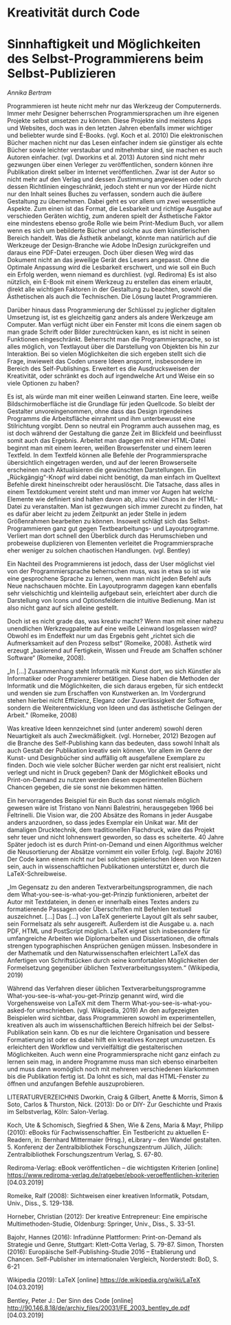 
# Kreativität durch Code
# Sinnhaftigkeit und Möglichkeiten des Selbst-Programmierens beim Selbst-Publizieren
*Annika Bertram*

Programmieren ist heute nicht mehr nur das Werkzeug der Computernerds. Immer mehr Designer beherrschen Programmiersprachen um ihre eigenen Projekte selbst umsetzen zu können. Diese Projekte sind meistens Apps und Websites, doch was in den letzten Jahren ebenfalls immer wichtiger und beliebter wurde sind E-Books. (vgl. Koch et al. 2010) Die elektronischen Bücher machen nicht nur das Lesen einfacher indem sie günstiger als echte Bücher sowie leichter verstaubar und mitnehmbar sind, sie machen es auch Autoren einfacher. (vgl. Dworkins et al. 2013) Autoren sind nicht mehr gezwungen über einen Verleger zu veröffentlichen, sondern können ihre Publikation direkt selber im Internet veröffentlichen. Zwar ist der Autor so nicht mehr auf den Verlag und dessen Zustimmung angewiesen oder durch dessen Richtlinien eingeschränkt, jedoch steht er nun vor der Hürde nicht nur den Inhalt seines Buches zu verfassen, sondern auch die äußere Gestaltung zu übernehmen. Dabei geht es vor allem um zwei wesentliche Aspekte. Zum einen ist das Format, die Lesbarkeit und richtige Ausgabe auf verschieden Geräten wichtig, zum anderen spielt der Ästhetische Faktor eine mindestens ebenso große Rolle wie beim Print-Medium Buch, vor allem wenn es sich um bebilderte Bücher und solche aus dem künstlerischen Bereich handelt. Was die Ästhetik anbelangt, könnte man natürlich auf die Werkzeuge der Design-Branche wie Adobe InDesign zurückgreifen und daraus eine PDF-Datei erzeugen. Doch über diesen Weg wird das Dokument nicht an das jeweilige Gerät des Lesers angepasst. Ohne die Optimale Anpassung wird die Lesbarkeit erschwert, und wie soll ein Buch ein Erfolg werden, wenn niemand es durchliest. (vgl. Rediroma) Es ist also nützlich, ein E-Book mit einem Werkzeug zu erstellen das einem erlaubt, direkt alle wichtigen Faktoren in der Gestaltung zu beachten, sowohl die Ästhetischen als auch die Technischen. Die Lösung lautet Programmieren.

Darüber hinaus dass Programmierung der Schlüssel zu jeglicher digitalen Umsetzung ist, ist es gleichzeitig ganz anders als andere Werkzeuge am Computer. Man verfügt nicht über ein Fenster mit Icons die einem sagen ob man grade Schrift oder Bilder zurechtrücken kann, es ist nicht in seinen Funktionen eingeschränkt. Beherrscht man die Programmiersprache, so ist alles möglich, von Textlayout über die Darstellung von Objekten bis hin zur Interaktion. Bei so vielen Möglichkeiten die sich ergeben stellt sich die Frage, inwieweit das Coden unsere Ideen anspornt, insbesondere im Bereich des Self-Publishings. Erweitert es die Ausdrucksweisen der Kreativität, oder schränkt es doch auf irgendwelche Art und Weise ein so viele Optionen zu haben?

Es ist, als würde man mit einer weißen Leinwand starten. Eine leere, weiße Bildschirmoberfläche ist die Grundlage für jeden Quellcode. So bleibt der Gestalter unvoreingenommen, ohne dass das Design irgendeines Programms die Arbeitsfläche einrahmt und ihm unterbewusst eine Stilrichtung vorgibt. Denn so neutral ein Programm auch aussehen mag, es ist doch während der Gestaltung die ganze Zeit im Blickfeld und beeinflusst somit auch das Ergebnis. Arbeitet man dagegen mit einer HTML-Datei beginnt man mit einem leeren, weißen Browserfenster und einem leeren Textfeld. In dem Textfeld können alle Befehle der Programmiersprache übersichtlich eingetragen werden, und auf der leeren Browserseite erscheinen nach Aktualisieren die gewünschten Darstellungen. Ein „Rückgängig“-Knopf wird dabei nicht benötigt, da man einfach im Quelltext Befehle direkt hineinschreibt oder herauslöscht. Die Tatsache, dass alles in einem Textdokument vereint steht und man immer vor Augen hat welche Elemente wie definiert sind halten davon ab, allzu viel Chaos in der HTML-Datei zu veranstalten. Man ist gezwungen sich immer zurecht zu finden, hat es dafür aber leicht zu jedem Zeitpunkt an jeder Stelle in jedem Größenrahmen bearbeiten zu können. Insoweit schlägt sich das Selbst-Programmieren ganz gut gegen Textbearbeitungs- und Layoutprogramme. Verliert man dort schnell den Überblick durch das Herumschieben und probeweise duplizieren von Elementen verleitet die Programmiersprache eher weniger zu solchen chaotischen Handlungen. (vgl. Bentley)

Ein Nachteil des Programmierens ist jedoch, dass der User möglichst viel von der Programmiersprache beherrschen muss, was in etwa so ist wie eine gesprochene Sprache zu lernen, wenn man nicht jeden Befehl aufs Neue nachschauen möchte. Ein Layoutprogramm dagegen kann ebenfalls sehr vielschichtig und kleinteilig aufgebaut sein, erleichtert aber durch die Darstellung von Icons und Optionsfeldern die intuitive Bedienung. Man ist also nicht ganz auf sich alleine gestellt.

Doch ist es nicht grade das, was kreativ macht? Wenn man mit einer nahezu unendlichen Werkzeugpalette auf eine weiße Leinwand losgelassen wird? Obwohl es im Endeffekt nur um das Ergebnis geht „richtet sich die Aufmerksamkeit auf den Prozess selbst“ (Romeike, 2008). Ästhetik wird erzeugt „basierend auf Fertigkein, Wissen und Freude am Schaffen schöner Software“ (Romeike, 2008). 

„In […] Zusammenhang steht Informatik mit Kunst dort, wo sich Künstler als Informatiker oder Programmierer betätigen. Diese haben die Methoden der Informatik und die Möglichkeiten, die sich daraus ergeben, für sich entdeckt und wenden sie zum Erschaffen von Kunstwerken an. Im Vordergrund stehen hierbei nicht Effizienz, Eleganz oder Zuverlässigkeit der Software, sondern die Weiterentwicklung von Ideen und das ästhetische Gelingen der Arbeit." (Romeike, 2008)

Was kreative Ideen kennzeichnet sind (unter anderem) sowohl deren Neuartigkeit als auch Zweckmäßigkeit. (vgl. Horneber, 2012) Bezogen auf die Branche des Self-Publishing kann das bedeuten, dass sowohl Inhalt als auch Gestalt der Publikation kreativ sein können. Vor allem im Genre der Kunst- und Designbücher sind auffällig oft ausgefallene Exemplare zu finden. Doch wie viele solcher Bücher werden gar nicht erst realisiert, nicht verlegt und nicht in Druck gegeben? Dank der Möglichkeit eBooks und Print-on-Demand zu nutzen werden diesen experimentellen Büchern Chancen gegeben, die sie sonst nie bekommen hätten. 

Ein hervorragendes Beispiel für ein Buch das sonst niemals möglich gewesen wäre ist Tristano von Nanni Balestrini, herausgegeben 1966 bei Feltrinelli. Die Vision war, die 200 Absätze des Romans in jeder Ausgabe anders anzuordnen, so dass jedes Exemplar ein Unikat war. Mit der damaligen Drucktechnik, dem traditionellen Flachdruck, wäre das Projekt sehr teuer und nicht lohnenswert geworden, so dass es scheiterte. 40 Jahre Später jedoch ist es durch Print-on-Demand und einen Algorithmus welcher die Neusortierung der Absätze vornimmt ein voller Erfolg. (vgl. Bajohr 2016) Der Code kann einem nicht nur bei solchen spielerischen Ideen von Nutzen sein, auch in wissenschaftlichen Publikationen unterstützt er, durch die LaTeX-Schreibweise. 

„Im Gegensatz zu den anderen Textverarbeitungsprogrammen, die nach dem What-you-see-is-what-you-get-Prinzip funktionieren, arbeitet der Autor mit Textdateien, in denen er innerhalb eines Textes anders zu formatierende Passagen oder Überschriften mit Befehlen textuell auszeichnet. […] Das […] von LaTeX generierte Layout gilt als sehr sauber, sein Formelsatz als sehr ausgereift. Außerdem ist die Ausgabe u. a. nach PDF, HTML und PostScript möglich. LaTeX eignet sich insbesondere für umfangreiche Arbeiten wie Diplomarbeiten und Dissertationen, die oftmals strengen typographischen Ansprüchen genügen müssen. Insbesondere in der Mathematik und den Naturwissenschaften erleichtert LaTeX das Anfertigen von Schriftstücken durch seine komfortablen Möglichkeiten der Formelsetzung gegenüber üblichen Textverarbeitungssystem.“ (Wikipedia, 2019)

Während das Verfahren dieser üblichen Textverarbeitungsprogramme What-you-see-is-what-you-get-Prinzip genannt wird, wird die Vorgehensweise von LaTeX mit dem Therm What-you-see-is-what-you-asked-for umschrieben. (vgl. Wikipedia, 2019)
An den aufgezeigten Beispielen wird sichtbar, dass Programmieren sowohl im experimentellen, kreativen als auch im wissenschaftlichen Bereich hilfreich bei der Selbst-Publikation sein kann. Ob es nur die leichtere Organisation und bessere Formatierung ist oder es dabei hilft ein kreatives Konzept umzusetzen. Es erleichtert den Workflow und vervielfältigt die gestalterischen Möglichkeiten. Auch wenn eine Programmiersprache nicht ganz einfach zu lernen sein mag, in andere Programme muss man sich ebenso einarbeiten und muss dann womöglich noch mit mehreren verschiedenen klarkommen bis die Publikation fertig ist. Da lohnt es sich, mal das HTML-Fenster zu öffnen und anzufangen Befehle auszuprobieren.


LITERATURVERZEICHNIS
Dworkin, Craig & Gilbert, Anette & Morris, Simon & Soto, Carlos & Thurston, Nick. (2013): Do or DIY- Zur Geschichte und Praxis im Selbstverlag, Köln: Salon-Verlag.

Koch, Ute & Schomisch, Siegfried & Shen, Wie & Zens, Maria & Mayr, Philipp (2010): eBooks für Fachwissenschaftler. Ein Testbericht zu aktuellen E-Readern, in: Bernhard Mittermaier (Hrsg.), eLibrary – den Wandel gestalten. 5. Konferenz der Zentralbibliothek Forschungszentrum Jülich, Jülich: Zentralbibliothek Forschungszentrum Verlag, S. 67-80.

Rediroma-Verlag: eBook veröffentlichen – die wichtigsten Kriterien [online] https://www.rediroma-verlag.de/ratgeber/ebook-veroeffentlichen-kriterien [04.03.2019]

Romeike, Ralf (2008): Sichtweisen einer kreativen Informatik, Potsdam, Univ., Diss., S. 129-138.

Horneber, Christian (2012): Der kreative Entrepreneur: Eine empirische Multimethoden-Studie, Oldenburg: Springer, Univ., Diss., S. 33-51.

Bajohr, Hannes (2016): Infradünne Plattformen: Print-on-Demand als Strategie und Genre, Stuttgart: Klett-Cotta Verlag, S. 79-87.
Simon, Thorsten (2016): Europäische Self-Publishing-Studie 2016 – Etablierung und Chancen. Self-Publisher im internationalen Vergleich, Norderstedt: BoD, S. 6-21

Wikipedia (2019): LaTeX [online] https://de.wikipedia.org/wiki/LaTeX [04.03.2019]

Bentley, Peter J.: Der Sinn des Code [online] http://90.146.8.18/de/archiv_files/20031/FE_2003_bentley_de.pdf [04.03.2019]

